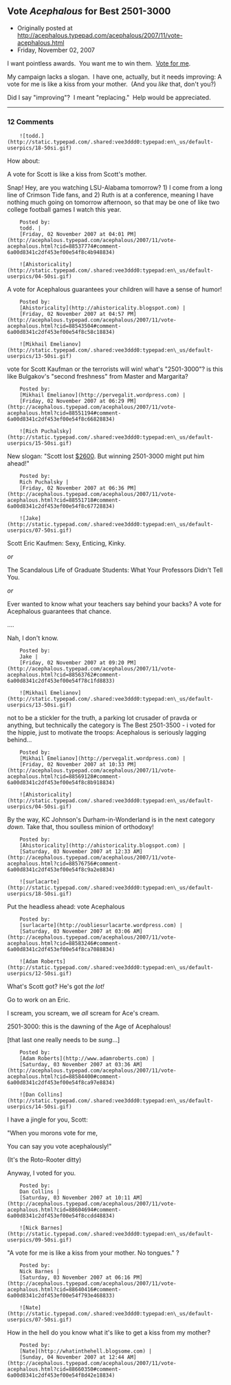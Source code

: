 ## Vote <em>Acephalous</em> for Best 2501-3000

 * Originally posted at http://acephalous.typepad.com/acephalous/2007/11/vote-acephalous.html
 * Friday, November 02, 2007



I want pointless awards.  You want me to win them.  [Vote for me](http://2007.weblogawards.org/polls/best-of-the-top-2501-3500-blogs-1.php).  

My campaign lacks a slogan.  I have one, actually, but it needs improving:
A vote for me is like a kiss from your mother.  (And you _like_ that, don't you?)

Did I say "improving"?  I meant "replacing."  Help would be appreciated.  

		

* * *

### 12 Comments 

		

                
[]()

	

		![todd.](http://static.typepad.com/.shared:vee3ddd0:typepad:en\_us/default-userpics/18-50si.gif)
	

	

		

How about:   

A vote for Scott is like a kiss from Scott's mother.

Snap! Hey, are you watching LSU-Alabama tomorrow? 1) I come from a long line of Crimson Tide fans, and 2) Ruth is at a conference, meaning I have nothing much going on tomorrow afternoon, so that may be one of like two college football games I watch this year.

	

		Posted by:
		todd. |
		[Friday, 02 November 2007 at 04:01 PM](http://acephalous.typepad.com/acephalous/2007/11/vote-acephalous.html?cid=88537774#comment-6a00d8341c2df453ef00e54f8c4b948834)

[]()

	

		![Ahistoricality](http://static.typepad.com/.shared:vee3ddd0:typepad:en\_us/default-userpics/04-50si.gif)
	

	

		

A vote for Acephalous guarantees your children will have a sense of humor!

	

		Posted by:
		[Ahistoricality](http://ahistoricality.blogspot.com) |
		[Friday, 02 November 2007 at 04:57 PM](http://acephalous.typepad.com/acephalous/2007/11/vote-acephalous.html?cid=88543504#comment-6a00d8341c2df453ef00e54f8c58c18834)

[]()

	

		![Mikhail Emelianov](http://static.typepad.com/.shared:vee3ddd0:typepad:en\_us/default-userpics/13-50si.gif)
	

	

		

vote for Scott Kaufman or the terrorists will win! what's "2501-3000"? is this like Bulgakov's "second freshness" from Master and Margarita? 

	

		Posted by:
		[Mikhail Emelianov](http://pervegalit.wordpress.com) |
		[Friday, 02 November 2007 at 06:29 PM](http://acephalous.typepad.com/acephalous/2007/11/vote-acephalous.html?cid=88551194#comment-6a00d8341c2df453ef00e54f8c66828834)

[]()

	

		![Rich Puchalsky](http://static.typepad.com/.shared:vee3ddd0:typepad:en\_us/default-userpics/15-50si.gif)
	

	

		

New slogan: "Scott lost [$2600](http://acephalous.typepad.com/acephalous/2007/10/cashier.html).  But winning 2501-3000 might put him ahead!"

	

		Posted by:
		Rich Puchalsky |
		[Friday, 02 November 2007 at 06:36 PM](http://acephalous.typepad.com/acephalous/2007/11/vote-acephalous.html?cid=88551718#comment-6a00d8341c2df453ef00e54f8c67728834)

[]()

	

		![Jake](http://static.typepad.com/.shared:vee3ddd0:typepad:en\_us/default-userpics/07-50si.gif)
	

	

		

Scott Eric Kaufmen: Sexy, Enticing, Kinky. 

_or_

The Scandalous Life of Graduate Students: What Your Professors Didn't Tell You.

_or_

Ever wanted to know what your teachers say behind your backs? A vote for Acephalous guarantees that chance. 

....

Nah, I don't know.   

	

		Posted by:
		Jake |
		[Friday, 02 November 2007 at 09:20 PM](http://acephalous.typepad.com/acephalous/2007/11/vote-acephalous.html?cid=88563762#comment-6a00d8341c2df453ef00e54f78c1fd8833)

[]()

	

		![Mikhail Emelianov](http://static.typepad.com/.shared:vee3ddd0:typepad:en\_us/default-userpics/13-50si.gif)
	

	

		

not to be a stickler for the truth, a parking lot crusader of pravda or anything, but technically the category is The Best 2501-3500 - i voted for the hippie, just to motivate the troops: Acephalous is seriously lagging behind...

	

		Posted by:
		[Mikhail Emelianov](http://pervegalit.wordpress.com) |
		[Friday, 02 November 2007 at 10:33 PM](http://acephalous.typepad.com/acephalous/2007/11/vote-acephalous.html?cid=88569128#comment-6a00d8341c2df453ef00e54f8c8b918834)

[]()

	

		![Ahistoricality](http://static.typepad.com/.shared:vee3ddd0:typepad:en\_us/default-userpics/04-50si.gif)
	

	

		

By the way, KC Johnson's Durham-in-Wonderland is in the next category _down_.  Take that, thou soulless minion of orthodoxy!

	

		Posted by:
		[Ahistoricality](http://ahistoricality.blogspot.com) |
		[Saturday, 03 November 2007 at 12:33 AM](http://acephalous.typepad.com/acephalous/2007/11/vote-acephalous.html?cid=88576756#comment-6a00d8341c2df453ef00e54f8c9a2e8834)

[]()

	

		![surlacarte](http://static.typepad.com/.shared:vee3ddd0:typepad:en\_us/default-userpics/18-50si.gif)
	

	

		

Put the headless ahead: vote Acephalous

	

		Posted by:
		[surlacarte](http://oubliesurlacarte.wordpress.com) |
		[Saturday, 03 November 2007 at 03:06 AM](http://acephalous.typepad.com/acephalous/2007/11/vote-acephalous.html?cid=88583246#comment-6a00d8341c2df453ef00e54f8ca7088834)

[]()

	

		![Adam Roberts](http://static.typepad.com/.shared:vee3ddd0:typepad:en\_us/default-userpics/12-50si.gif)
	

	

		

What's Scott got?  He's got _the lot!_

Go to work on an Eric.

I scream, you scream, we _all_ scream for Ace's cream.

2501-3000: this is the dawning of the Age of Acephalous!

[that last one really needs to be _sung_...]

	

		Posted by:
		[Adam Roberts](http://www.adamroberts.com) |
		[Saturday, 03 November 2007 at 03:36 AM](http://acephalous.typepad.com/acephalous/2007/11/vote-acephalous.html?cid=88584400#comment-6a00d8341c2df453ef00e54f8ca97e8834)

[]()

	

		![Dan Collins](http://static.typepad.com/.shared:vee3ddd0:typepad:en\_us/default-userpics/14-50si.gif)
	

	

		

I have a jingle for you, Scott:

"When you morons vote for me,  

You can say you vote acephalously!"

(It's the Roto-Rooter ditty)

Anyway, I voted for you.

	

		Posted by:
		Dan Collins |
		[Saturday, 03 November 2007 at 10:11 AM](http://acephalous.typepad.com/acephalous/2007/11/vote-acephalous.html?cid=88604694#comment-6a00d8341c2df453ef00e54f8ccdd48834)

[]()

	

		![Nick Barnes](http://static.typepad.com/.shared:vee3ddd0:typepad:en\_us/default-userpics/09-50si.gif)
	

	

		

"A vote for me is like a kiss from your mother.  No tongues." ?

	

		Posted by:
		Nick Barnes |
		[Saturday, 03 November 2007 at 06:16 PM](http://acephalous.typepad.com/acephalous/2007/11/vote-acephalous.html?cid=88640416#comment-6a00d8341c2df453ef00e54f793e468833)

[]()

	

		![Nate](http://static.typepad.com/.shared:vee3ddd0:typepad:en\_us/default-userpics/07-50si.gif)
	

	

		

How in the hell do you know what it's like to get a kiss from my mother?

	

		Posted by:
		[Nate](http://whatinthehell.blogsome.com) |
		[Sunday, 04 November 2007 at 12:44 AM](http://acephalous.typepad.com/acephalous/2007/11/vote-acephalous.html?cid=88660350#comment-6a00d8341c2df453ef00e54f8d42e18834)

		

        